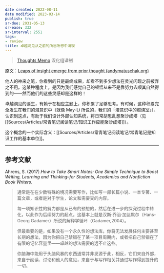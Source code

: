 ```yaml
---
date created: 2022-08-11
date modified: 2023-03-14
publish: true
sr-due: 2031-05-13
sr-ease: 332
sr-interval: 2551
tags:
- review
title: 卓越洞见从之前的所思所想中涌现
---
```

> [Thoughts Memo](https://paratranz.cn/projects/3131) 汉化组译制

原文：[Leaps of insight emerge from prior thought (andymatuschak.org)](https://notes.andymatuschak.org/zSn7SX7yMtnh1ZCQEG44TJoxrH7Udpm9oeEm)

他人的神来之笔，你看到的只是最终成果，却看不到多少想法在灵光闪现之前被弃之不用。这某种程度上，是因为我们感觉自己的顿悟从来不是靠努力去顺其自然得到的——然而他们的这些灵感却是这样的！

卓越洞见的诞生，有赖于在相应主题上，你积累了足够思考。有时候，这种积累完全发生在我们的潜意识中（就像 May-Li 所说的，我们的「潜意识中的燃烧室」），认识到这点，有助于我们设计外部认知系统，将日常胡思乱想聚沙成塔（见[[Sources/Articles/常青笔记阅读笔记/知识工作应能聚沙成塔]]）。

这个概念的一个实际含义：[[Sources/Articles/常青笔记阅读笔记/常青笔记是知识工作的基本单位]]。

___

## 参考文献

Ahrens, S. (2017).*How to Take Smart Notes: One Simple Technique to Boost Writing, Learning and Thinking–for Students, Academics and Nonfiction Book Writers*.

> 通常是在在少数特殊的境况需要写作，比如写一部长篇小说、一本专著、一篇文章，或者是对于学生，论文和需要交的内容。
>
> 每一项知识性的努力都是从已有的预想的，然后在进一步的探究过程中转化，以此作为后续努力的起点。这基本上就是汉斯·乔治·加达默尔（Hans-Georg Gadamer）所说的解释学循环（Gadamer,2004）。
>
> 但最重要的是，如果没有一个永久性的想法库，你将无法发展任何主要甚至长期的想法，因为你把自己禁锢在了某一项目周期内，或者把自己禁锢在了有限的记忆容量里——卓越的想法需要的远不止这些。
>
> 你脑海中能用于头脑风暴的东西通常并非发源于此，相反，它们来自外部，来自于阅读、讨论和他人的意见，来自于与写作相关并通过写作得到提升的一切。